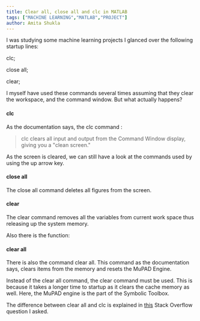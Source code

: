 ```yaml
---
title: Clear all, close all and clc in MATLAB
tags: ["MACHINE LEARNING","MATLAB","PROJECT"]
author: Amita Shukla
---
```



I was studying some machine learning projects I glanced over the following startup lines: 


 


clc;

close all;

clear;

 


I myself have used these commands several times assuming that they clear the workspace, and the command window. But what actually happens?

 


#### clc

As the documentation says, the clc command :

> clc clears all input and output from the Command Window display, giving you a \"clean screen.\"

As the screen is cleared, we can still have a look at the commands used by using the up arrow key. 
 


#### close all

The close all command deletes all figures from the screen.

 


#### clear

The clear command removes all the variables from current work space thus releasing up the system memory.

 


Also there is the function:

 


#### clear all

There is also the command clear all. This command as the documentation says, clears items from the memory and resets the MuPAD Engine.

 


Instead of the clear all command, the clear command must be used. This is because it takes a longer time to startup as it clears the cache memory as well. Here, the MuPAD engine is the part of the Symbolic Toolbox.

 


The difference between clear all and clc is explained in [this](http://stackoverflow.com/q/36575677/3858467) Stack Overflow question I asked.

 


